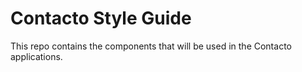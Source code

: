 # Contacto Style Guide

This repo contains the components that will be used in the Contacto applications.